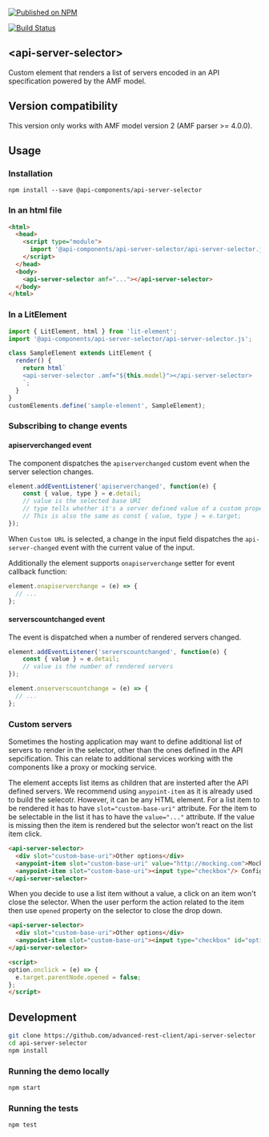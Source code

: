 [![Published on NPM](https://img.shields.io/npm/v/@api-components/api-server-selector.svg)](https://www.npmjs.com/package/@api-components/api-server-selector)

[![Build Status](https://travis-ci.com/advanced-rest-client/api-server-selector.svg?branch=stage)](https://travis-ci.com/advanced-rest-client/api-server-selector)


## &lt;api-server-selector&gt;

Custom element that renders a list of servers encoded in an API specification powered by the AMF model.

## Version compatibility

This version only works with AMF model version 2 (AMF parser >= 4.0.0).

## Usage

### Installation
```
npm install --save @api-components/api-server-selector
```

### In an html file

```html
<html>
  <head>
    <script type="module">
      import '@api-components/api-server-selector/api-server-selector.js';
    </script>
  </head>
  <body>
    <api-server-selector amf="..."></api-server-selector>
  </body>
</html>
```

### In a LitElement

```js
import { LitElement, html } from 'lit-element';
import '@api-components/api-server-selector/api-server-selector.js';

class SampleElement extends LitElement {
  render() {
    return html`
    <api-server-selector .amf="${this.model}"></api-server-selector>
    `;
  }
}
customElements.define('sample-element', SampleElement);
```

### Subscribing to change events

#### apiserverchanged event

The component dispatches the `apiserverchanged` custom event when the server selection changes.

```js
element.addEventListener('apiserverchanged', function(e) {
    const { value, type } = e.detail;
    // value is the selected base URI
    // type tells whether it's a server defined value of a custom property
    // This is also the same as const { value, type } = e.target;
});
```

When `Custom URL` is selected, a change in the input field dispatches the `api-server-changed` event with the current value of the input.

Additionally the element supports `onapiserverchange` setter for event callback function:

```javascript
element.onapiserverchange = (e) => {
  // ...
};
```

#### serverscountchanged event

The event is dispatched when a number of rendered servers changed.

```javascript
element.addEventListener('serverscountchanged', function(e) {
    const { value } = e.detail;
    // value is the number of rendered servers
});
```

```javascript
element.onserverscountchange = (e) => {
  // ...
};
```

### Custom servers

Sometimes the hosting application may want to define additional list of servers to render in the selector, other than the ones defined in the API sepcification. This can relate to additional services working with the components like a proxy or mocking service.

The element accepts list items as children that are insterted after the API defined servers.
We recommend using `anypoint-item` as it is already used to build the selecotr. However, it can be any HTML element. For a list item to be rendered it has to have `slot="custom-base-uri"` attribute. For the item to be selectable in the list it has to have the `value="..."` attribute.
If the value is missing then the item is rendered but the selector won't react on the list item click.

```html
<api-server-selector>
  <div slot="custom-base-uri">Other options</div>
  <anypoint-item slot="custom-base-uri" value="http://mocking.com">Mocking service</anypoint-item>
  <anypoint-item slot="custom-base-uri"><input type="checkbox"/> Configuration option</anypoint-item>
</api-server-selector>
```

When you decide to use a list item without a value, a click on an item won't close the selector. When the user perform the action related to the item then use `opened` property on the selector to close the drop down.

```html
<api-server-selector>
  <div slot="custom-base-uri">Other options</div>
  <anypoint-item slot="custom-base-uri"><input type="checkbox" id="option"/> Configuration option</anypoint-item>
</api-server-selector>

<script>
option.onclick = (e) => {
  e.target.parentNode.opened = false;
};
</script>
```

## Development

```sh
git clone https://github.com/advanced-rest-client/api-server-selector
cd api-server-selector
npm install
```

### Running the demo locally

```sh
npm start
```

### Running the tests
```sh
npm test
```

